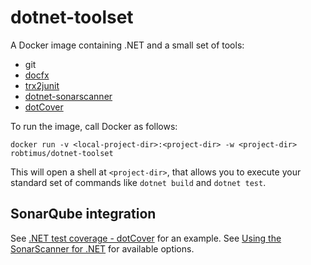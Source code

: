 # dotnet-toolset

A Docker image containing .NET and a small set of tools:

* git
* [docfx](https://www.nuget.org/packages/docfx)
* [trx2junit](https://www.nuget.org/packages/trx2junit)
* [dotnet-sonarscanner](https://www.nuget.org/packages/dotnet-sonarscanner)
* [dotCover](https://www.nuget.org/packages/JetBrains.dotCover.GlobalTool)

To run the image, call Docker as follows:

```
docker run -v <local-project-dir>:<project-dir> -w <project-dir> robtimus/dotnet-toolset
```

This will open a shell at `<project-dir>`, that allows you to execute your standard set of commands like `dotnet build` and `dotnet test`.

## SonarQube integration

See [.NET test coverage - dotCover](https://docs.sonarsource.com/sonarqube-server/latest/analyzing-source-code/test-coverage/dotnet-test-coverage/#dotcover) for an example. See [Using the SonarScanner for .NET](https://docs.sonarsource.com/sonarqube-server/latest/analyzing-source-code/scanners/dotnet/using/) for available options.
